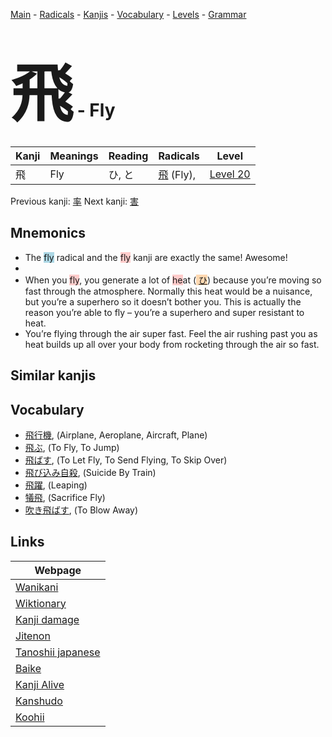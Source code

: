 <style> bigfont {font-size: 100px}</style>
[Main](../index.md) -
[Radicals](../radicals.md) -
[Kanjis](../kanjis.md) -
[Vocabulary](../vocabulary.md) -
[Levels](../levels.md) -
[Grammar](../grammar.md)
# <bigfont> 飛</bigfont> - Fly 

| Kanji | Meanings | Reading | Radicals | Level |
| --- | --- | --- | --- | --- |
| 飛 | Fly | ひ, と | [飛](../radicals/飛.md) (Fly),  | [Level 20](../levels/wk_level20.md) |

Previous kanji: [率](率.md) Next kanji: [害](害.md) 

## Mnemonics
 * The <span style="background-color:#ADD8E6"> fly</span> radical and the <span style="background-color:#ffcccb"> fly</span> kanji are exactly the same! Awesome!
* 
* When you <span style="background-color:#ffcccb"> fly</span>, you generate a lot of <span style="background-color:#ffcccb"> he</span>at (<span style="background-color:#fed8b1"> [ひ](https://jisho.org/search/ひ)</span>) because you’re moving so fast through the atmosphere. Normally this heat would be a nuisance, but you’re a superhero so it doesn’t bother you. This is actually the reason you’re able to fly – you’re a superhero and super resistant to heat.
* You’re flying through the air super fast. Feel the air rushing past you as heat builds up all over your body from rocketing through the air so fast.


## Similar kanjis
 


## Vocabulary
 * [飛行機](../vocabulary/飛.md), (Airplane, Aeroplane, Aircraft, Plane)
* [飛ぶ](../vocabulary/飛.md), (To Fly, To Jump)
* [飛ばす](../vocabulary/飛.md), (To Let Fly, To Send Flying, To Skip Over)
* [飛び込み自殺](../vocabulary/飛.md), (Suicide By Train)
* [飛躍](../vocabulary/飛.md), (Leaping)
* [犠飛](../vocabulary/飛.md), (Sacrifice Fly)
* [吹き飛ばす](../vocabulary/飛.md), (To Blow Away)



## Links 

| Webpage |
| --- |
| [Wanikani          ](https://www.wanikani.com/kanji/飛) |
| [Wiktionary        ](https://en.wiktionary.org/wiki/飛) |
| [Kanji damage      ](http://www.kanjidamage.com/kanji/search?utf8=✓&q=飛) |
| [Jitenon           ](https://jitenon.com/kanji/飛) |
| [Tanoshii japanese ](https://www.tanoshiijapanese.com/dictionary/kanji.cfm?k=飛) |
| [Baike             ](https://baike.baidu.com/item/飛) |
| [Kanji Alive       ](https://app.kanjialive.com/飛) |
| [Kanshudo          ](https://www.kanshudo.com/searchmn?q=飛) |
| [Koohii            ](https://kanji.koohii.com/study/kanji/飛) |

